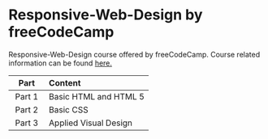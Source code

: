 # Responsive-Web-Design by freeCodeCamp
Responsive-Web-Design course offered by freeCodeCamp. Course related information can be found [here.](https://www.freecodecamp.org/learn/responsive-web-design/)

|⠀Part⠀ | Content |
| :---:  | :---  |
| Part 1 | Basic HTML and HTML 5 |
| Part 2 | Basic CSS |
| Part 3 | Applied Visual Design | 
